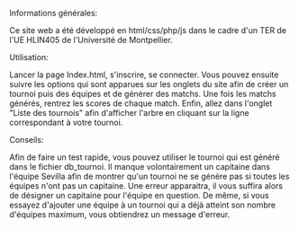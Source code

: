 Informations générales:

Ce site web a été développé en html/css/php/js dans le cadre d'un TER de l'UE HLIN405 de l'Université de Montpellier.

Utilisation:

Lancer la page Index.html, s'inscrire, se connecter.
Vous pouvez ensuite suivre les options qui sont apparues sur les onglets du site afin de créer un tournoi puis des équipes et de générer des matchs.
Une fois les matchs générés, rentrez les scores de chaque match.
Enfin, allez dans l'onglet "Liste des tournois" afin d'afficher l'arbre en cliquant sur la ligne correspondant à votre tournoi.

Conseils:

Afin de faire un test rapide, vous pouvez utiliser le tournoi qui est généré dans le fichier db_tournoi.
Il manque volontairement un capitaine dans l'équipe Sevilla afin de montrer qu'un tournoi ne se génère pas si toutes les équipes n'ont pas un capitaine.
Une erreur apparaitra, il vous suffira alors de désigner un capitaine pour l'équipe en question.
De même, si vous essayez d'ajouter une équipe à un tournoi qui a déjà atteint son nombre d'équipes maximum, vous obtiendrez un message d'erreur.